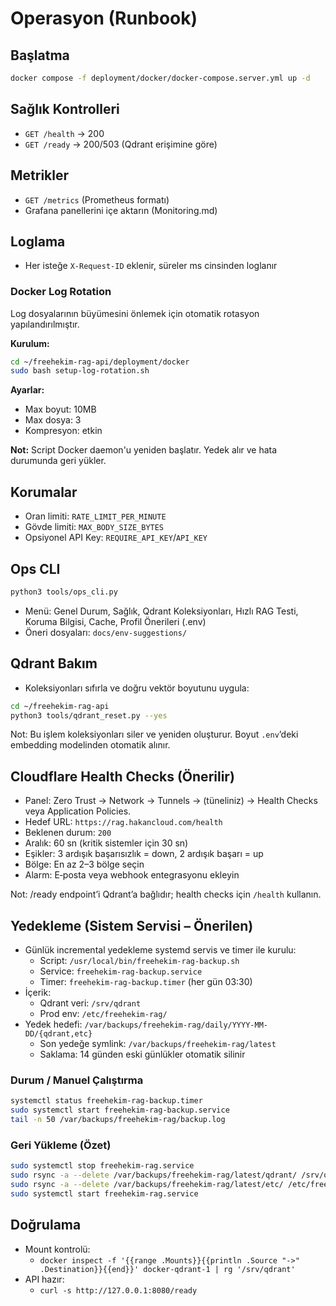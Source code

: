 # Operasyon (Runbook)

## Başlatma
```bash
docker compose -f deployment/docker/docker-compose.server.yml up -d
```

## Sağlık Kontrolleri
- `GET /health` → 200
- `GET /ready` → 200/503 (Qdrant erişimine göre)

## Metrikler
- `GET /metrics` (Prometheus formatı)
- Grafana panellerini içe aktarın (Monitoring.md)

## Loglama
- Her isteğe `X-Request-ID` eklenir, süreler ms cinsinden loglanır

### Docker Log Rotation
Log dosyalarının büyümesini önlemek için otomatik rotasyon yapılandırılmıştır.

**Kurulum:**
```bash
cd ~/freehekim-rag-api/deployment/docker
sudo bash setup-log-rotation.sh
```

**Ayarlar:**
- Max boyut: 10MB
- Max dosya: 3
- Kompresyon: etkin

**Not:** Script Docker daemon'u yeniden başlatır. Yedek alır ve hata durumunda geri yükler.

## Korumalar
- Oran limiti: `RATE_LIMIT_PER_MINUTE`
- Gövde limiti: `MAX_BODY_SIZE_BYTES`
- Opsiyonel API Key: `REQUIRE_API_KEY`/`API_KEY`

## Ops CLI
```bash
python3 tools/ops_cli.py
```
- Menü: Genel Durum, Sağlık, Qdrant Koleksiyonları, Hızlı RAG Testi, Koruma Bilgisi, Cache, Profil Önerileri (.env)
- Öneri dosyaları: `docs/env-suggestions/`

## Qdrant Bakım
- Koleksiyonları sıfırla ve doğru vektör boyutunu uygula:
```bash
cd ~/freehekim-rag-api
python3 tools/qdrant_reset.py --yes
```
Not: Bu işlem koleksiyonları siler ve yeniden oluşturur. Boyut `.env`’deki embedding modelinden otomatik alınır.

## Cloudflare Health Checks (Önerilir)
- Panel: Zero Trust → Network → Tunnels → (tüneliniz) → Health Checks veya Application Policies.
- Hedef URL: `https://rag.hakancloud.com/health`
- Beklenen durum: `200`
- Aralık: 60 sn (kritik sistemler için 30 sn)
- Eşikler: 3 ardışık başarısızlık = down, 2 ardışık başarı = up
- Bölge: En az 2–3 bölge seçin
- Alarm: E‑posta veya webhook entegrasyonu ekleyin

Not: /ready endpoint’i Qdrant’a bağlıdır; health checks için `/health` kullanın.

## Yedekleme (Sistem Servisi – Önerilen)

- Günlük incremental yedekleme systemd servis ve timer ile kurulu:
  - Script: `/usr/local/bin/freehekim-rag-backup.sh`
  - Service: `freehekim-rag-backup.service`
  - Timer: `freehekim-rag-backup.timer` (her gün 03:30)
- İçerik:
  - Qdrant veri: `/srv/qdrant`
  - Prod env: `/etc/freehekim-rag/`
- Yedek hedefi: `/var/backups/freehekim-rag/daily/YYYY-MM-DD/{qdrant,etc}`
  - Son yedeğe symlink: `/var/backups/freehekim-rag/latest`
  - Saklama: 14 günden eski günlükler otomatik silinir

### Durum / Manuel Çalıştırma
```bash
systemctl status freehekim-rag-backup.timer
sudo systemctl start freehekim-rag-backup.service
tail -n 50 /var/backups/freehekim-rag/backup.log
```

### Geri Yükleme (Özet)
```bash
sudo systemctl stop freehekim-rag.service
sudo rsync -a --delete /var/backups/freehekim-rag/latest/qdrant/ /srv/qdrant/
sudo rsync -a --delete /var/backups/freehekim-rag/latest/etc/ /etc/freehekim-rag/
sudo systemctl start freehekim-rag.service
```

## Doğrulama

- Mount kontrolü:
  - `docker inspect -f '{{range .Mounts}}{{println .Source "->" .Destination}}{{end}}' docker-qdrant-1 | rg '/srv/qdrant'`
- API hazır:
  - `curl -s http://127.0.0.1:8080/ready`
